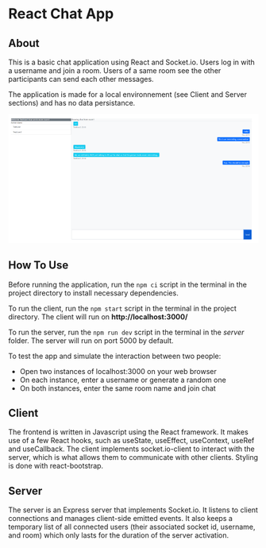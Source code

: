 # React Chat App

## About
This is a basic chat application using React and Socket.io. Users log in with a username and join a room. Users of a same room see the other participants can send each other messages.

The application is made for a local environnement (see Client and Server sections) and has no data persistance. 

![chat app screenshot](https://github.com/lt101/react-chat-app/blob/main/chat%20app%20screenshot.PNG)

## How To Use
Before running the application, run the `npm ci` script in the terminal in the project directory to install necessary dependencies.

To run the client, run the `npm start` script in the terminal in the project directory. The client will run on **http://localhost:3000/**

To run the server, run the `npm run dev` script in the terminal in the 
*server* folder. The server will run on port 5000 by default.

To test the app and simulate the interaction between two people:
- Open two instances of localhost:3000 on your web browser
- On each instance, enter a username or generate a random one
- On both instances, enter the same room name and join chat

## Client
The frontend is written in Javascript using the React framework. It makes use of a few React hooks, such as useState, useEffect, useContext, useRef and useCallback. The client implements socket.io-client to interact with the server, which is what allows them to communicate with other clients.
Styling is done with react-bootstrap.

## Server
The server is an Express server that implements Socket.io. It listens to client connections and manages client-side emitted events. It also keeps a temporary list of all connected users (their associated socket id, username, and room) which only lasts for the duration of the server activation.
